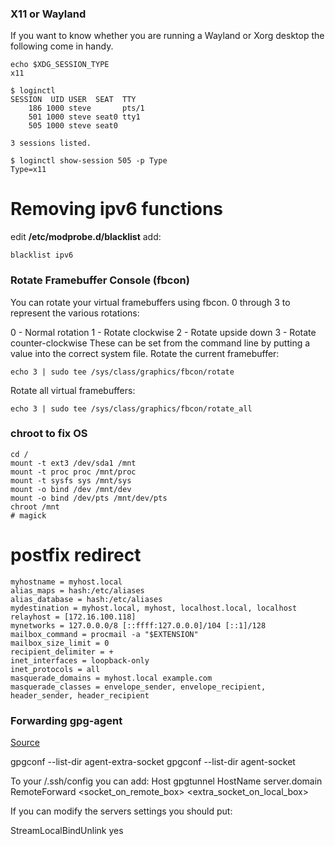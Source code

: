 ### X11 or Wayland


If you want to know whether you are running a Wayland or Xorg desktop the following come in handy.

```
echo $XDG_SESSION_TYPE
x11
```

```
$ loginctl
SESSION  UID USER  SEAT  TTY
    186 1000 steve       pts/1
    501 1000 steve seat0 tty1
    505 1000 steve seat0

3 sessions listed.

$ loginctl show-session 505 -p Type
Type=x11
```

# Removing ipv6 functions

edit **/etc/modprobe.d/blacklist**
add:
```
blacklist ipv6
```

### Rotate Framebuffer Console (fbcon)

You can rotate your virtual framebuffers using fbcon. 0 through 3 to represent the various rotations:

0 - Normal rotation
1 - Rotate clockwise
2 - Rotate upside down
3 - Rotate counter-clockwise
These can be set from the command line by putting a value into the correct system file. Rotate the current framebuffer:

```
echo 3 | sudo tee /sys/class/graphics/fbcon/rotate
```

Rotate all virtual framebuffers:

```
echo 3 | sudo tee /sys/class/graphics/fbcon/rotate_all
```



### chroot to fix OS

```
cd /
mount -t ext3 /dev/sda1 /mnt
mount -t proc proc /mnt/proc
mount -t sysfs sys /mnt/sys
mount -o bind /dev /mnt/dev
mount -o bind /dev/pts /mnt/dev/pts
chroot /mnt
# magick
```

# postfix redirect

```
myhostname = myhost.local
alias_maps = hash:/etc/aliases
alias_database = hash:/etc/aliases
mydestination = myhost.local, myhost, localhost.local, localhost
relayhost = [172.16.100.118]
mynetworks = 127.0.0.0/8 [::ffff:127.0.0.0]/104 [::1]/128
mailbox_command = procmail -a "$EXTENSION"
mailbox_size_limit = 0
recipient_delimiter = +
inet_interfaces = loopback-only
inet_protocols = all
masquerade_domains = myhost.local example.com
masquerade_classes = envelope_sender, envelope_recipient, header_sender, header_recipient
```

### Forwarding gpg-agent

[Source](https://wiki.gnupg.org/AgentForwarding)

gpgconf --list-dir agent-extra-socket
gpgconf --list-dir agent-socket

To your /.ssh/config you can add:
Host gpgtunnel
HostName server.domain 
RemoteForward <socket_on_remote_box>  <extra_socket_on_local_box>


If you can modify the servers settings you should put:

StreamLocalBindUnlink yes
